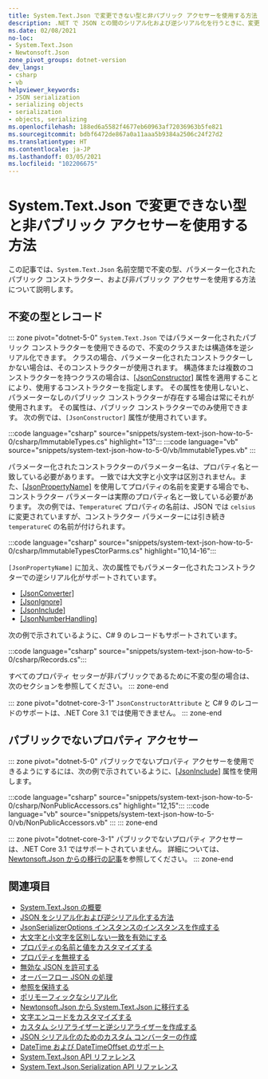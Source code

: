 ```yaml
---
title: System.Text.Json で変更できない型と非パブリック アクセサーを使用する方法
description: .NET で JSON との間のシリアル化および逆シリアル化を行うときに、変更できない型と非パブリック アクセサーを使用する方法について説明します。
ms.date: 02/08/2021
no-loc:
- System.Text.Json
- Newtonsoft.Json
zone_pivot_groups: dotnet-version
dev_langs:
- csharp
- vb
helpviewer_keywords:
- JSON serialization
- serializing objects
- serialization
- objects, serializing
ms.openlocfilehash: 188ed6a5582f4677eb60963af72036963b5fe821
ms.sourcegitcommit: bdbf6472de867a0a11aaa5b9384a2506c24f27d2
ms.translationtype: HT
ms.contentlocale: ja-JP
ms.lasthandoff: 03/05/2021
ms.locfileid: "102206675"
---
```

# <a name="how-to-use-immutable-types-and-non-public-accessors-with-systemtextjson"></a>System.Text.Json で変更できない型と非パブリック アクセサーを使用する方法

この記事では、`System.Text.Json` 名前空間で不変の型、パラメーター化されたパブリック コンストラクター、および非パブリック アクセサーを使用する方法について説明します。

## <a name="immutable-types-and-records"></a>不変の型とレコード

::: zone pivot="dotnet-5-0"
`System.Text.Json` ではパラメーター化されたパブリック コンストラクターを使用できるので、不変のクラスまたは構造体を逆シリアル化できます。 クラスの場合、パラメーター化されたコンストラクターしかない場合は、そのコンストラクターが使用されます。 構造体または複数のコンストラクターを持つクラスの場合は、[[JsonConstructor]](xref:System.Text.Json.Serialization.JsonConstructorAttribute) 属性を適用することにより、使用するコンストラクターを指定します。 その属性を使用しないと、パラメーターなしのパブリック コンストラクターが存在する場合は常にそれが使用されます。 その属性は、パブリック コンストラクターでのみ使用できます。 次の例では、`[JsonConstructor]` 属性が使用されています。

:::code language="csharp" source="snippets/system-text-json-how-to-5-0/csharp/ImmutableTypes.cs" highlight="13":::
:::code language="vb" source="snippets/system-text-json-how-to-5-0/vb/ImmutableTypes.vb" :::

パラメーター化されたコンストラクターのパラメーター名は、プロパティ名と一致している必要があります。 一致では大文字と小文字は区別されません。また、[[JsonPropertyName]](xref:System.Text.Json.Serialization.JsonPropertyNameAttribute) を使用してプロパティの名前を変更する場合でも、コンストラクター パラメーターは実際のプロパティ名と一致している必要があります。 次の例では、`TemperatureC` プロパティの名前は、JSON では `celsius` に変更されていますが、コンストラクター パラメーターには引き続き `temperatureC` の名前が付けられます。

:::code language="csharp" source="snippets/system-text-json-how-to-5-0/csharp/ImmutableTypesCtorParms.cs" highlight="10,14-16":::

`[JsonPropertyName]` に加え、次の属性でもパラメーター化されたコンストラクターでの逆シリアル化がサポートされています。

* [[JsonConverter]](xref:System.Text.Json.Serialization.JsonConverterAttribute)
* [[JsonIgnore]](xref:System.Text.Json.Serialization.JsonIgnoreAttribute)
* [[JsonInclude]](xref:System.Text.Json.Serialization.JsonIncludeAttribute)
* [[JsonNumberHandling]](xref:System.Text.Json.Serialization.JsonNumberHandlingAttribute)

次の例で示されているように、C# 9 のレコードもサポートされています。

:::code language="csharp" source="snippets/system-text-json-how-to-5-0/csharp/Records.cs":::

すべてのプロパティ セッターが非パブリックであるために不変の型の場合は、次のセクションを参照してください。
::: zone-end

::: zone pivot="dotnet-core-3-1"
`JsonConstructorAttribute` と C# 9 のレコードのサポートは、.NET Core 3.1 では使用できません。
::: zone-end

## <a name="non-public-property-accessors"></a>パブリックでないプロパティ アクセサー

::: zone pivot="dotnet-5-0"
パブリックでないプロパティ アクセサーを使用できるようにするには、次の例で示されているように、[[JsonInclude]](xref:System.Text.Json.Serialization.JsonIncludeAttribute) 属性を使用します。

:::code language="csharp" source="snippets/system-text-json-how-to-5-0/csharp/NonPublicAccessors.cs" highlight="12,15":::
:::code language="vb" source="snippets/system-text-json-how-to-5-0/vb/NonPublicAccessors.vb" :::
::: zone-end

::: zone pivot="dotnet-core-3-1"
パブリックでないプロパティ アクセサーは、.NET Core 3.1 ではサポートされていません。 詳細については、[Newtonsoft.Json からの移行の記事](system-text-json-migrate-from-newtonsoft-how-to.md#non-public-property-setters-and-getters)を参照してください。
::: zone-end

## <a name="see-also"></a>関連項目

* [System.Text.Json の概要](system-text-json-overview.md)
* [JSON をシリアル化および逆シリアル化する方法](system-text-json-how-to.md)
* [JsonSerializerOptions インスタンスのインスタンスを作成する](system-text-json-configure-options.md)
* [大文字と小文字を区別しない一致を有効にする](system-text-json-character-casing.md)
* [プロパティの名前と値をカスタマイズする](system-text-json-customize-properties.md)
* [プロパティを無視する](system-text-json-ignore-properties.md)
* [無効な JSON を許可する](system-text-json-invalid-json.md)
* [オーバーフロー JSON の処理](system-text-json-handle-overflow.md)
* [参照を保持する](system-text-json-preserve-references.md)
* [ポリモーフィックなシリアル化](system-text-json-polymorphism.md)
* [Newtonsoft.Json から System.Text.Json に移行する](system-text-json-migrate-from-newtonsoft-how-to.md)
* [文字エンコードをカスタマイズする](system-text-json-character-encoding.md)
* [カスタム シリアライザーと逆シリアライザーを作成する](write-custom-serializer-deserializer.md)
* [JSON シリアル化のためのカスタム コンバーターの作成](system-text-json-converters-how-to.md)
* [DateTime および DateTimeOffset のサポート](../datetime/system-text-json-support.md)
* [System.Text.Json API リファレンス](xref:System.Text.Json)
* [System.Text.Json.Serialization API リファレンス](xref:System.Text.Json.Serialization)
